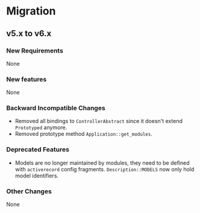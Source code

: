 # Migration

## v5.x to v6.x

### New Requirements

None

### New features

None

### Backward Incompatible Changes

- Removed all bindings to `ControllerAbstract` since it doesn't extend `Prototyped` anymore.
- Removed prototype method `Application::get_modules`.

### Deprecated Features

- Models are no longer maintained by modules, they need to be defined with `activerecord` config
  fragments. `Description::MODELS` now only hold model identifiers.

### Other Changes

None
